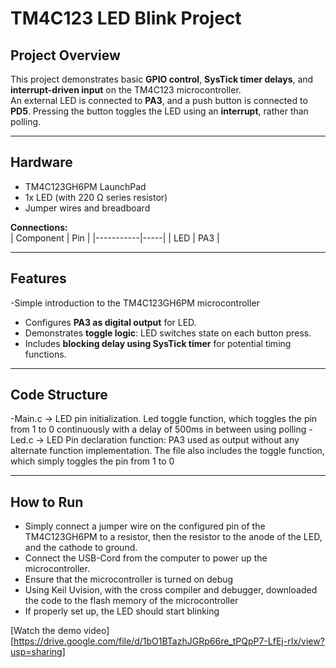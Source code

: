 # TM4C123 LED Blink Project

## Project Overview
This project demonstrates basic **GPIO control**, **SysTick timer delays**, and **interrupt-driven input** on the TM4C123 microcontroller.  
An external LED is connected to **PA3**, and a push button is connected to **PD5**. Pressing the button toggles the LED using an **interrupt**, rather than polling.

---

## Hardware
- TM4C123GH6PM LaunchPad  
- 1x LED (with 220 Ω series resistor)  
- Jumper wires and breadboard  

**Connections:**  
| Component | Pin |
|-----------|-----|
| LED       | PA3 |


---

## Features
-Simple introduction to the TM4C123GH6PM microcontroller
- Configures **PA3 as digital output** for LED.     
- Demonstrates **toggle logic**: LED switches state on each button press.  
- Includes **blocking delay using SysTick timer** for potential timing functions.

---

## Code Structure
-Main.c -> LED pin initialization. Led toggle function, which toggles the pin from 1 to 0 continuously with a delay of 500ms in between using polling
-Led.c -> LED Pin declaration function: PA3 used as output without any alternate function implementation. The file also includes the toggle function, which simply toggles the pin from 1 to 0

---

## How to Run
- Simply connect a jumper wire on the configured pin of the TM4C123GH6PM to a resistor, then the resistor to the anode of the LED, and the cathode to ground.
- Connect the USB-Cord from the computer to power up the microcontroller.
- Ensure that the microcontroller is turned on debug
- Using Keil Uvision, with the cross compiler and debugger, downloaded the code to the flash memory of the  microcontroller
- If properly set up, the LED should start blinking

[Watch the demo video][https://drive.google.com/file/d/1bO1BTazhJGRp66re_tPQpP7-LfEj-rIx/view?usp=sharing]



